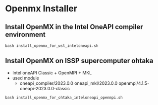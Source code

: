 # Openmx Installer

## Install OpenMX in the Intel OneAPI compiler environment
```
bash install_openmx_for_wsl_inteloneapi.sh
```

## Install OpenMX on ISSP supercomputer ohtaka
- Intel oneAPI Classic + OpenMPI + MKL
- used module
  - oneapi_compiler/2023.0.0 oneapi_mkl/2023.0.0 openmpi/4.1.5-oneapi-2023.0.0-classic
```
bash install_openmx_for_ohtaka_inteloneapi_openmpi.sh
```
